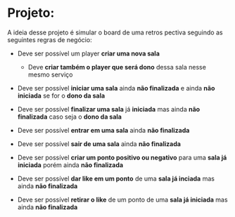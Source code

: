 # Projeto:
A ideia desse projeto é simular o board de uma retros pectiva seguindo as seguintes regras de negócio:

* Deve ser possível um player **criar uma nova sala**
    * Deve **criar também o player que será dono** dessa sala nesse mesmo serviço

* Deve ser possível **iniciar uma sala** ainda **não finalizada** e ainda **não iniciada** se for o **dono da sala**

* Deve ser possível **finalizar uma sala** já **iniciada** mas ainda **não finalizada** caso seja o **dono da sala**

* Deve ser possível **entrar em uma sala** ainda **não finalizada**

* Deve ser possível **sair de uma sala** ainda **não finalizada**
    
* Deve ser possível **criar um ponto positivo ou negativo** para uma **sala já iniciada** porém ainda **não finalizada**

* Deve ser possível **dar like em um ponto** de uma **sala já inciada** mas ainda **não finalizada**

* Deve ser possível **retirar o like** de um ponto de uma **sala já iniciada** mas ainda **não finalizada**

